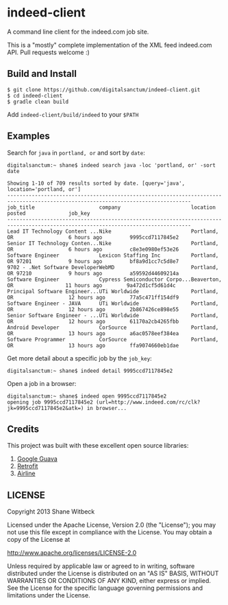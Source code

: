 indeed-client
=============

A command line client for the indeed.com job site.

This is a "mostly" complete implementation of the XML feed indeed.com API. Pull requests welcome :)


## Build and Install

```
$ git clone https://github.com/digitalsanctum/indeed-client.git
$ cd indeed-client
$ gradle clean build
```

Add `indeed-client/build/indeed` to your `$PATH`


## Examples

Search for `java` in `portland, or` and sort by `date`:

```
digitalsanctum:~ shane$ indeed search java -loc 'portland, or' -sort date

Showing 1-10 of 709 results sorted by date. [query='java', location='portland, or']
----------------------------------------------------------------------------------------------------------------------------------
job_title                     company                       location                      posted              job_key
----------------------------------------------------------------------------------------------------------------------------------
Lead IT Technology Content ...Nike                          Portland, OR                  6 hours ago         9995ccd7117845e2
Senior IT Technology Conten...Nike                          Portland, OR                  6 hours ago         c8e3e0980ef53e26
Software Engineer             Lexicon Staffing Inc          Portland, OR 97201            9 hours ago         bf8a9d1cc7c5d8e7
9702 - .Net Software DeveloperWebMD                         Portland, OR 97210            9 hours ago         a59592d44609214a
Software Engineer             Cypress Semiconductor Corpo...Beaverton, OR                 11 hours ago        9a472d1cf5d61d4c
Principal Software Engineer...UTi Worldwide                 Portland, OR                  12 hours ago        77a5c471ff154df9
Software Engineer - JAVA      UTi Worldwide                 Portland, OR                  12 hours ago        2b867426ce898e55
Senior Software Engineer - ...UTi Worldwide                 Portland, OR                  12 hours ago        61170a2cb4265fbb
Android Developer             CorSource                     Portland, OR                  13 hours ago        a6ac0578eef384ea
Software Programmer           CorSource                     Portland, OR                  13 hours ago        ffa9074660eb1dae
```

Get more detail about a specific job by the `job_key`:

```
digitalsanctum:~ shane$ indeed detail 9995ccd7117845e2
```

Open a job in a browser:

```
digitalsanctum:~ shane$ indeed open 9995ccd7117845e2
opening job 9995ccd7117845e2 (url=http://www.indeed.com/rc/clk?jk=9995ccd7117845e2&atk=) in browser...
```


## Credits

This project was built with these excellent open source libraries:

1. [Google Guava](https://code.google.com/p/guava-libraries/)
2. [Retrofit](https://github.com/square/retrofit)
3. [Airline](https://github.com/airlift/airline)


## LICENSE

Copyright 2013 Shane Witbeck

Licensed under the Apache License, Version 2.0 (the "License");
you may not use this file except in compliance with the License.
You may obtain a copy of the License at

<http://www.apache.org/licenses/LICENSE-2.0>

Unless required by applicable law or agreed to in writing, software
distributed under the License is distributed on an "AS IS" BASIS,
WITHOUT WARRANTIES OR CONDITIONS OF ANY KIND, either express or implied.
See the License for the specific language governing permissions and
limitations under the License.
